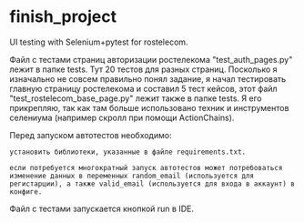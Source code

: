 # finish_project

UI testing with Selenium+pytest for rostelecom.

Файл с тестами страниц авторизации ростелекома "test_auth_pages.py" лежит в папке tests. Тут 20 тестов для разных страниц.
Посколько я изначально не совсем правильно понял задание, я начал тестировать главную страницу ростелекома и составил 5 тест кейсов, этот файл "test_rostelecom_base_page.py" лежит также в папке tests.
Я его прикрепляю, так как там больше использовано техник и инструментов селениума (например скролл при помощи ActionChains).

Перед запуском автотестов необходимо:

	установить библиотеки, указанные в файле requirements.txt.
 
	если потребуется многократный запуск автотестов может потребоваться изменение данных в переменных random_email (используется для регистарции), а также valid_email (используется для входа в аккаунт) в конфиге.
	
Файл с тестами запускается кнопкой run в IDE.

